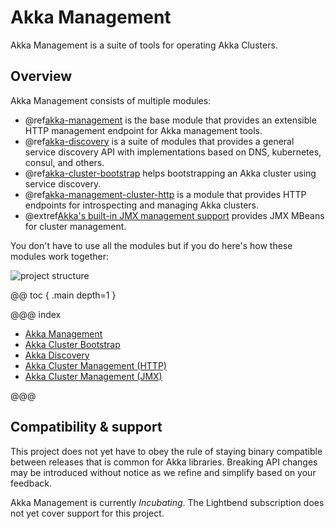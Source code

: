 # Akka Management

Akka Management is a suite of tools for operating Akka Clusters.

## Overview

Akka Management consists of multiple modules:

 * @ref[akka-management](akka-management.md) is the base module that provides an extensible HTTP management endpoint for Akka management tools.
 * @ref[akka-discovery](discovery/index.md) is a suite of modules that provides a general service discovery API with implementations based on DNS, kubernetes, consul, and others.
 * @ref[akka-cluster-bootstrap](bootstrap/index.md) helps bootstrapping an Akka cluster using service discovery.
 * @ref[akka-management-cluster-http](cluster-http-management.md) is a module that provides HTTP endpoints for introspecting and managing Akka clusters.
 * @extref[Akka's built-in JMX management support](akka-docs:scala/cluster-usage.html#cluster-jmx) provides JMX MBeans for cluster management.

You don't have to use all the modules but if you do here's how these modules work together:

![project structure](images/structure.png)


@@ toc { .main depth=1 }

@@@ index

  - [Akka Management](akka-management.md)
  - [Akka Cluster Bootstrap](bootstrap/index.md)
  - [Akka Discovery](discovery/index.md)
  - [Akka Cluster Management (HTTP)](cluster-http-management.md)
  - [Akka Cluster Management (JMX)](cluster-jmx-management.md)

@@@


## Compatibility & support

This project does not yet have to obey the rule of staying binary compatible between releases that is common 
for Akka libraries. Breaking API changes may be introduced without notice as we refine and simplify based on your feedback.

Akka Management is currently *Incubating*. The Lightbend subscription does not yet cover support for this project.